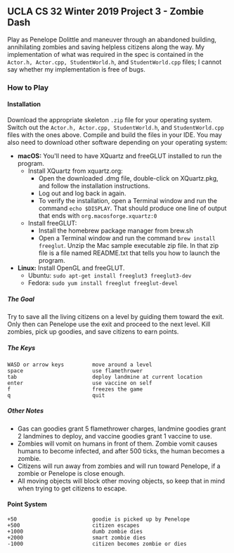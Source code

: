 ## UCLA CS 32 Winter 2019 Project 3 - Zombie Dash

Play as Penelope Dolittle and maneuver through an abandoned building, annihilating zombies and saving helpless citizens along the way. My implementation of what was required in the spec is contained in the `Actor.h, Actor.cpp, StudentWorld.h`, and `StudentWorld.cpp` files; I cannot say whether my implementation is free of bugs.

### How to Play

#### Installation
Download the appropriate skeleton `.zip` file for your operating system. Switch out the `Actor.h, Actor.cpp, StudentWorld.h`, and `StudentWorld.cpp` files with the ones above. Compile and build the files in your IDE. You may also need to download other software depending on your operating system:

- **macOS:** You'll need to have XQuartz and freeGLUT installed to run the program.
    - Install XQuartz from xquartz.org:
        - Open the downloaded .dmg file, double-click on XQuartz.pkg, and follow the installation instructions.
        - Log out and log back in again.
        - To verify the installation, open a Terminal window and run the command `echo $DISPLAY`. That should produce one line of output that ends with `org.macosforge.xquartz:0`
    - Install freeGLUT:
        - Install the homebrew package manager from brew.sh
        - Open a Terminal window and run the command `brew install freeglut`.
Unzip the Mac sample executable zip file. In that zip file is a file named README.txt that tells you how to launch the program.
- **Linux:** Install OpenGL and freeGLUT.
    - Ubuntu: `sudo apt-get install freeglut3 freeglut3-dev`
    - Fedora: `sudo yum install freeglut freeglut-devel`

##### The Goal
Try to save all the living citizens on a level by guiding them toward the exit. Only then can Penelope use the exit and proceed to the next level. Kill zombies, pick up goodies, and save citizens to earn points.

##### The Keys
```
WASD or arrow keys         move around a level
space                      use flamethrower
tab                        deploy landmine at current location
enter                      use vaccine on self
f                          freezes the game
q                          quit
```
##### Other Notes
- Gas can goodies grant 5 flamethrower charges, landmine goodies grant 2 landmines to deploy, and vaccine goodies grant 1 vaccine to use.
- Zombies will vomit on humans in front of them. Zombie vomit causes humans to become infected, and after 500 ticks, the human becomes a zombie.
- Citizens will run away from zombies and will run toward Penelope, if a zombie or Penelope is close enough.
- All moving objects will block other moving objects, so keep that in mind when trying to get citizens to escape.

#### Point System
```
+50                        goodie is picked up by Penelope
+500                       citizen escapes
+1000                      dumb zombie dies
+2000                      smart zombie dies
-1000                      citizen becomes zombie or dies
```
